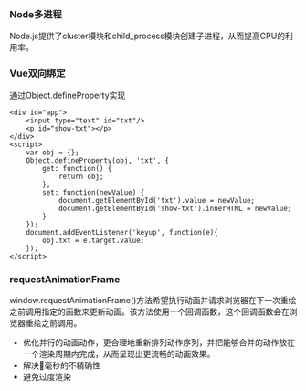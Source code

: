 ### Node多进程
Node.js提供了cluster模块和child_process模块创建子进程，从而提高CPU的利用率。
### Vue双向绑定
通过Object.defineProperty实现
````
<div id="app">
    <input type="text" id="txt"/>
    <p id="show-txt"></p>
</div>
<script>
    var obj = {};
    Object.defineProperty(obj, 'txt', {
        get: function() {
            return obj;
        },
        set: function(newValue) {
            document.getElementById('txt').value = newValue;
            document.getElementById('show-txt').innerHTML = newValue;
        }
    });
    document.addEventListener('keyup', function(e){
        obj.txt = e.target.value;
    });
</script>
````
### requestAnimationFrame
window.requestAnimationFrame()方法希望执行动画并请求浏览器在下一次重绘之前调用指定的函数来更新动画。该方法使用一个回调函数，这个回调函数会在浏览器重绘之前调用。
* 优化并行的动画动作，更合理地重新排列动作序列，并把能够合并的动作放在一个渲染周期内完成，从而呈现出更流畅的动画效果。
* 解决毫秒的不精确性
* 避免过度渲染